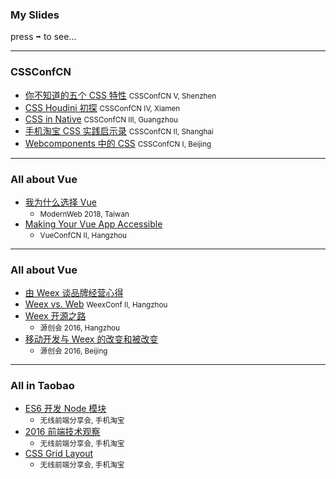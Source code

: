### My Slides

press <kbd label="Arrow Right">➡️</kbd> to see...

----

### CSSConfCN

- [你不知道的五个 CSS 特性](five-css-features) <small>CSSConfCN V, Shenzhen</small>
- [CSS Houdini 初探](css-houdini) <small>CSSConfCN IV, Xiamen</small>
- [CSS in Native](weex-css) <small>CSSConfCN III, Guangzhou</small>
- [手机淘宝 CSS 实践启示录](taobao-css-memos) <small>CSSConfCN II, Shanghai</small>
- [Webcomponents 中的 CSS](css-scoping) <small>CSSConfCN I, Beijing</small>

----

### All about Vue

- [我为什么选择 Vue](why-vue)
  - <small>ModernWeb 2018, Taiwan</small>
- [Making Your Vue App Accessible](vue-a11y-utils)
  - <small>VueConfCN II, Hangzhou</small>

----

### All about Vue

- [由 Weex 谈品牌经营心得](weex-opensource-branding)
- [Weex vs. Web](weex-web) <small>WeexConf II, Hangzhou</small>
- [Weex 开源之路](weex-osc2016)
  - <small>源创会 2016, Hangzhou</small>
- [移动开发与 Weex 的改变和被改变](weex-osc2016-beijing)
  - <small>源创会 2016, Beijing</small>

----

### All in Taobao

- [ES6 开发 Node 模块](es6-npm)
  - <small>无线前端分享会, 手机淘宝</small>
- [2016 前端技术观察](frontend-2016)
  - <small>无线前端分享会, 手机淘宝</small>
- [CSS Grid Layout](css-grid-layout)
  - <small>无线前端分享会, 手机淘宝</small>
